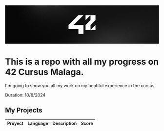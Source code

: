![Masterhead](https://raw.githubusercontent.com/15Galan/42_project-readmes/refs/heads/master/banners/42-dark.png)

# This is a repo with all my progress on 42 Cursus Malaga.

I'm going to show you all my work on my beatiful experience in the cursus

Duration: 10/8/2024 

## My Projects

| Proyect | Language | Description | Score
| :---      | :---:      |  :---:  | ---:

